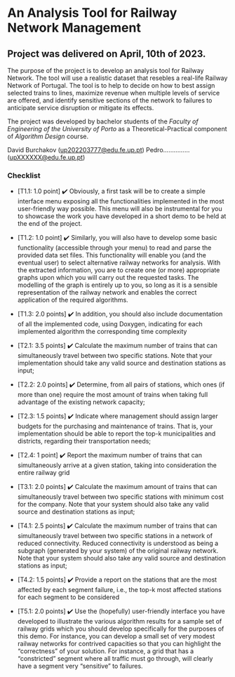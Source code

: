 # An Analysis Tool for Railway Network Management
## Project was delivered on April, 10th of 2023.

The purpose of the project is to develop an analysis tool for Railway Network. The tool will use a realistic dataset that resebles a real-life Railway Network of Portugal.
The tool is to help to decide on how to best assign selected trains to lines, 
maximize revenue when multiple levels of service are offered, 
and identify sensitive sections of the network to failures to anticipate service disruption or mitigate its effects. 


The project was developed by bachelor students of the 
_Faculty of Engineering of the University of Porto_ as a Theoretical-Practical component of _Algorithm Design_ course.


David Burchakov (up202203777@edu.fe.up.pt)
Pedro……………(upXXXXXX@edu.fe.up.pt)


### Checklist
* [T1.1: 1.0 point] :heavy_check_mark: Obviously, a first task will be to create a simple interface menu exposing all the
functionalities implemented in the most user-friendly way possible. This menu will also be instrumental
for you to showcase the work you have developed in a short demo to be held at the end of the project.


* [T1.2: 1.0 point] :heavy_check_mark: Similarly, you will also have to develop some basic functionality (accessible through
your menu) to read and parse the provided data set files. This functionality will enable you (and the
eventual user) to select alternative railway networks for analysis. With the extracted information, you
are to create one (or more) appropriate graphs upon which you will carry out the requested tasks. The
modelling of the graph is entirely up to you, so long as it is a sensible representation of the railway
network and enables the correct application of the required algorithms.


* [T1.3: 2.0 points] :heavy_check_mark: In addition, you should also include documentation of all the implemented code,
using Doxygen, indicating for each implemented algorithm the corresponding time complexity

* [T2.1: 3.5 points] :heavy_check_mark: Calculate the maximum number of trains that can simultaneously travel between
two specific stations. Note that your implementation should take any valid source and destination
stations as input;    


* [T2.2: 2.0 points] :heavy_check_mark: Determine, from all pairs of stations, which ones (if more than one) require the
most amount of trains when taking full advantage of the existing network capacity;


* [T2.3: 1.5 points] :heavy_check_mark: Indicate where management should assign larger budgets for the purchasing and
maintenance of trains. That is, your implementation should be able to report the top-k municipalities
and districts, regarding their transportation needs;


* [T2.4: 1 point] :heavy_check_mark: Report the maximum number of trains that can simultaneously arrive at a given station,
taking into consideration the entire railway grid


* [T3.1: 2.0 points] :heavy_check_mark: Calculate the maximum amount of trains that can simultaneously travel between
two specific stations with minimum cost for the company. Note that your system should also take any
valid source and destination stations as input;


* [T4.1: 2.5 points]  :heavy_check_mark: Calculate the maximum number of trains that can simultaneously travel between
two specific stations in a network of reduced connectivity. Reduced connectivity is understood as being
a subgraph (generated by your system) of the original railway network. Note that your system should
also take any valid source and destination stations as input;


* [T4.2: 1.5 points] :heavy_check_mark: Provide a report on the stations that are the most affected by each segment failure,
i.e., the top-k most affected stations for each segment to be considered


* [T5.1: 2.0 points] :heavy_check_mark: Use the (hopefully) user-friendly interface you have developed to illustrate the
various algorithm results for a sample set of railway grids which you should develop specifically for the
purposes of this demo. For instance, you can develop a small set of very modest railway networks for
contrived capacities so that you can highlight the “correctness” of your solution. For instance, a grid
that has a “constricted” segment where all traffic must go through, will clearly have a segment very
“sensitive” to failures.
